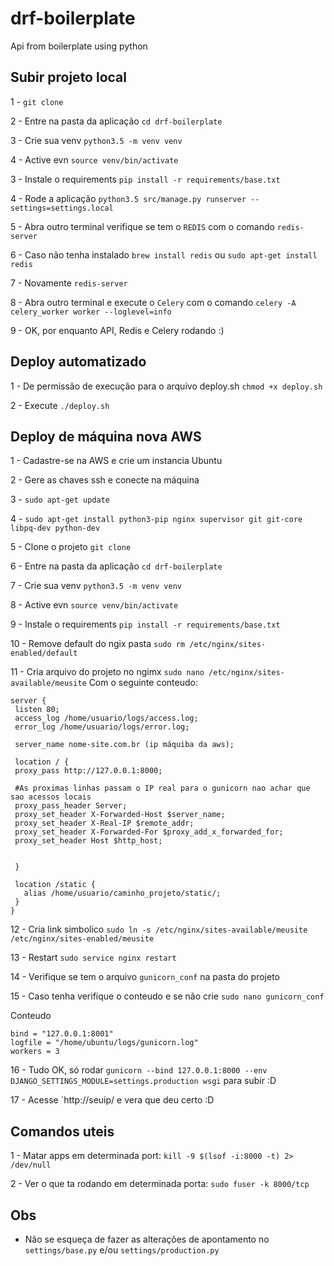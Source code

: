 # drf-boilerplate
Api from boilerplate using python

## Subir projeto local

1 - `git clone`

2 - Entre na pasta da aplicação `cd drf-boilerplate`

3 - Crie sua venv `python3.5 -m venv venv`

4 - Active evn `source venv/bin/activate`

3 - Instale o requirements `pip install -r requirements/base.txt`

4 - Rode a aplicação `python3.5 src/manage.py runserver --settings=settings.local`

5 - Abra outro terminal verifique se tem o `REDIS` com o comando `redis-server`

6 - Caso não tenha instalado `brew install redis` ou `sudo apt-get install redis`

7 - Novamente `redis-server`

8 - Abra outro terminal e execute o `Celery` com o comando `celery -A celery_worker worker --loglevel=info`

9 - OK, por enquanto API, Redis e Celery rodando :)


## Deploy automatizado
1 - De permissão de execução para o arquivo deploy.sh `chmod +x deploy.sh`

2 - Execute `./deploy.sh`



## Deploy de máquina nova AWS

1 - Cadastre-se na AWS e crie um instancia Ubuntu

2 - Gere as chaves ssh e conecte na máquina

3 - `sudo apt-get update`

4 - `sudo apt-get install python3-pip nginx supervisor git git-core libpq-dev python-dev`

5 - Clone o projeto `git clone`

6 - Entre na pasta da aplicação `cd drf-boilerplate`

7 - Crie sua venv `python3.5 -m venv venv`

8 - Active evn `source venv/bin/activate`

9 - Instale o requirements `pip install -r requirements/base.txt`

10 - Remove default do ngix pasta `sudo rm /etc/nginx/sites-enabled/default`

11 - Cria arquivo do projeto no ngimx `sudo nano /etc/nginx/sites-available/meusite`
Com o seguinte conteudo:

```
server {
 listen 80;
 access_log /home/usuario/logs/access.log;
 error_log /home/usuario/logs/error.log;

 server_name nome-site.com.br (ip máquiba da aws);

 location / {
 proxy_pass http://127.0.0.1:8000; 

 #As proximas linhas passam o IP real para o gunicorn nao achar que sao acessos locais
 proxy_pass_header Server;
 proxy_set_header X-Forwarded-Host $server_name;
 proxy_set_header X-Real-IP $remote_addr;
 proxy_set_header X-Forwarded-For $proxy_add_x_forwarded_for;
 proxy_set_header Host $http_host;


 }

 location /static {
   alias /home/usuario/caminho_projeto/static/;
 }
}
```

12 - Cria link simbolico `sudo ln -s /etc/nginx/sites-available/meusite /etc/nginx/sites-enabled/meusite`

13 - Restart `sudo service nginx restart`

14 - Verifique se tem o arquivo `gunicorn_conf` na pasta do projeto 

15 - Caso tenha verifique o conteudo e se não crie `sudo nano gunicorn_conf`

Conteudo

```
bind = "127.0.0.1:8001"
logfile = "/home/ubuntu/logs/gunicorn.log"
workers = 3
```

16 - Tudo OK, só rodar `gunicorn --bind 127.0.0.1:8000 --env DJANGO_SETTINGS_MODULE=settings.production wsgi` para subir :D

17 - Acesse `http://seuip/ e vera que deu certo :D


## Comandos uteis

1 - Matar apps em determinada port: `kill -9 $(lsof -i:8000 -t) 2> /dev/null`

2 - Ver o que ta rodando em determinada porta: `sudo fuser -k 8000/tcp`


## Obs

- Não se esqueça de fazer as alterações de apontamento no `settings/base.py` e/ou `settings/production.py`

